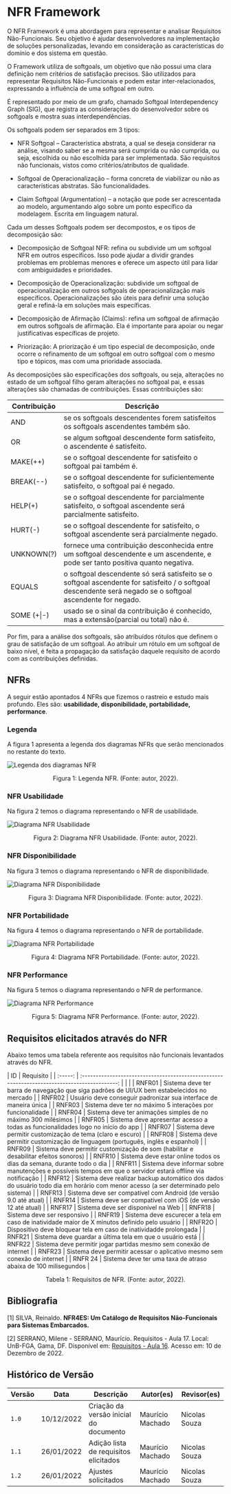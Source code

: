 # NFR Framework

O NFR Framework é uma abordagem para representar e analisar Requisitos Não-Funcionais. Seu objetivo é ajudar desenvolvedores na implementação de soluções personalizadas, levando em consideração as características do domínio e dos sistema em questão.

O Framework utiliza de softgoals, um objetivo que não possui uma clara definição nem critérios de satisfação precisos. São utilizados para representar Requisitos Não-Funcionais e podem estar inter-relacionados, expressando a influência de uma softgoal em outro.

É representado por meio de um grafo, chamado Softgoal Interdependency Graph (SIG), que registra as considerações do desenvolvedor sobre os softgoals e mostra suas interdependências.

Os softgoals podem ser separados em 3 tipos:

- NFR Softgoal – Característica abstrata, a qual se deseja considerar na análise, visando saber se a mesma será cumprida ou não cumprida, ou seja, escolhida ou não escolhida para ser implementada. São requisitos não funcionais, vistos como critérios/atributos de qualidade.

- Softgoal de Operacionalização – forma concreta de viabilizar ou não as características abstratas. São funcionalidades.

- Claim Softgoal (Argumentation) – a notação que pode ser acrescentada ao modelo, argumentando algo sobre um ponto específico da modelagem. Escrita em linguagem natural.

Cada um desses Softgoals podem ser decompostos, e os tipos de decomposição são:

- Decomposição de Softgoal NFR: refina ou subdivide um um softgoal NFR em outros específicos. Isso pode ajudar a dividir grandes problemas em problemas menores e oferece um aspecto útil para lidar com ambiguidades e prioridades.

- Decomposição de Operacionalização: subdivide um softgoal de operacionalização em outros softgoals de operacionalização mais específicos. Operacionalizações são úteis para definir uma solução geral e refiná-la em soluções mais específicas.

- Decomposição de Afirmação (Claims): refina um softgoal de afirmação em outros softgoals de afirmação. Ela é importante para apoiar ou negar justificativas específicas de projeto.

- Priorização: A priorização é um tipo especial de decomposição, onde ocorre o refinamento de um softgoal em outro softgoal com o mesmo tipo e tópicos, mas com uma prioridade associada.

As decomposições são especificações dos softgoals, ou seja, alterações no estado de um softgoal filho geram alterações no softgoal pai, e essas alterações são chamadas de contribuições. Essas contribuições são:

| Contribuição | Descrição                                                                                                                                                   |
| ------------ | ----------------------------------------------------------------------------------------------------------------------------------------------------------- |
| AND          | se os softgoals descendentes forem satisfeitos os softgoals ascendentes também são.                                                                         |
| OR           | se algum softgoal descendente form satisfeito, o ascendente é satisfeito.                                                                                   |
| MAKE(++)     | se o softgoal descendente for satisfeito o softgoal pai também é.                                                                                           |
| BREAK(--)    | se o softgoal descendente for suficientemente satisfeito, o softgoal pai é negado.                                                                          |
| HELP(+)      | se o softgoal descendente for parcialmente satisfeito, o softgoal ascendente será parcialmente satisfeito.                                                  |
| HURT(-)      | se o softgoal descendente for satisfeito, o softgoal ascendente será parcialmente negado.                                                                   |
| UNKNOWN(?)   | fornece uma contribuição desconhecida entre um softgoal descendente e um ascendente, e pode ser tanto positiva quanto negativa.                             |
| EQUALS       | o softgoal descendente só será satisfeito se o softgoal ascendente for satisfeito / o softgoal descendente será negado se o softgoal ascendente for negado. |
| SOME (+\|-)  | usado se o sinal da contribuição é conhecido, mas a extensão(parcial ou total) não é.                                                                       |

Por fim, para a análise dos softgoals, são atribuídos rótulos que definem o grau de satisfação de um softgoal. Ao atribuir um rótulo em um softgoal de baixo nível, é feita a propagação da satisfação daquele requisito de acordo com as contribuições definidas.

## NFRs

A seguir estão apontados 4 NFRs que fizemos o rastreio e estudo mais profundo. Eles são: **usabilidade, disponibilidade, portabilidade, performance**.

### Legenda

A figura 1 apresenta a legenda dos diagramas NFRs que serão mencionados no restante do texto.

![Legenda dos diagramas NFR](./images/nfr_legenda.jpeg)

<div style="text-align: center">
<p> Figura 1: Legenda NFR. (Fonte: autor, 2022).
</div>

### NFR Usabilidade

Na figura 2 temos o diagrama representando o NFR de usabilidade.

![Diagrama NFR Usabilidade](./images/nfr_usabilidade.png)

<div style="text-align: center">
<p> Figura 2: Diagrama NFR Usabilidade. (Fonte: autor, 2022).
</div>

### NFR Disponibilidade

Na figura 3 temos o diagrama representando o NFR de disponibilidade.

![Diagrama NFR Disponibilidade](./images/nfr_disponibilidade.jpeg)

<div style="text-align: center">
<p> Figura 3: Diagrama NFR Disponibilidade. (Fonte: autor, 2022).
</div>

### NFR Portabilidade

Na figura 4 temos o diagrama representando o NFR de portabilidade.

![Diagrama NFR Portabilidade](./images/nfr_portabilidade.jpeg)

<div style="text-align: center">
<p> Figura 4: Diagrama NFR Portabilidade. (Fonte: autor, 2022).
</div>

### NFR Performance

Na figura 5 temos o diagrama representando o NFR de performance.

![Diagrama NFR Performance](./images/nfr_performance.jpeg)

<div style="text-align: center">
<p> Figura 5: Diagrama NFR Performance. (Fonte: autor, 2022).
</div>

## Requisitos elicitados através do NFR

Abaixo temos uma tabela referente aos requisitos não funcionais levantados através do NFR.

| ID | Requisito |
| :-----: | :-------------------------------------------------------------------------------------------: | | |
| RNFR01 | Sistema deve ter barra de navegação que siga padrões de UI/UX bem estabelecidos no mercado |
| RNFR02 | Usuário deve conseguir padronizar sua interface de maneira única |
| RNFR03 | Sistema deve ter no máximo 5 interações por funcionalidade |
| RNFR04 | Sistema deve ter animações simples de no máximo 300 milésimos |
| RNFR05 | Sistema deve apresentar acesso a todas as funcionalidades logo no início do app |
| RNFR07 | Sistema deve permitir customização de tema (claro e escuro) |
| RNFR08 | Sistema deve permitir customização de linguagem (português, inglês e espanhol) |
| RNFR09 | Sistema deve permitir customização de som (habilitar e desabilitar efeitos sonoros) |
| RNFR10 | Sistema deve estar online todos os dias da semana, durante todo o dia |
| RNFR11 | Sistema deve informar sobre manutenções e possíveis tempos em que o servidor estará offline via notificação |
| RNFR12 | Sistema deve realizar backup automático dos dados do usuário todo dia em horário com menor acesso (a ser determinado pelo sistema) |
| RNFR13 | Sistema deve ser compatível com Android (de versão 9.0 até atual) |
| RNFR14 | Sistema deve ser compatível com iOS (de versão 12 até atual) |
| RNFR17 | Sistema deve ser disponível na Web |
| RNFR18 | Sistema deve ser responsivo |
| RNFR19 | Sistema deve escurecer a tela em caso de inatividade maior de X minutos definido pelo usuário |
| RNFR2O | Dispositivo deve bloquear tela em caso de inatividadde prolongada |
| RNFR21 | Sistema deve guardar a última tela em que o usuário está |
| RNFR22 | Sistema deve permitir jogar partidas mesmo sem conexão de internet |
| RNFR23 | Sistema deve permitir acessar o aplicativo mesmo sem conexão de internet |
| RNFR 24 | Sistema deve ter uma taxa de atraso abaixa de 100 milisegundos |

<div style="text-align: center">
<p> Tabela 1: Requisitos de NFR. (Fonte: autor, 2022).
</div>

## Bibliografia

[1] SILVA, Reinaldo. **NFR4ES: Um Catálogo de Requisitos Não-Funcionais para Sistemas Embarcados.**

[2] SERRANO, Milene - SERRANO, Maurício. Requisitos - Aula 17. Local: UnB-FGA, Gama, DF. Disponível em: [Requisitos - Aula 16](https://aprender3.unb.br/mod/resource/view.php?id=861032). Acesso em: 10 de Dezembro de 2022.

## Histórico de Versão

| Versão | Data       | Descrição                              | Autor(es)        | Revisor(es)   |
| ------ | ---------- | -------------------------------------- | ---------------- | ------------- |
| `1.0`  | 10/12/2022 | Criação da versão inicial do documento | Maurício Machado | Nicolas Souza |
| `1.1`  | 26/01/2022 | Adição lista de requisitos elicitados  | Maurício Machado | Nicolas Souza |
| `1.2`  | 26/01/2022 | Ajustes solicitados                    | Maurício Machado | Nicolas Souza |

